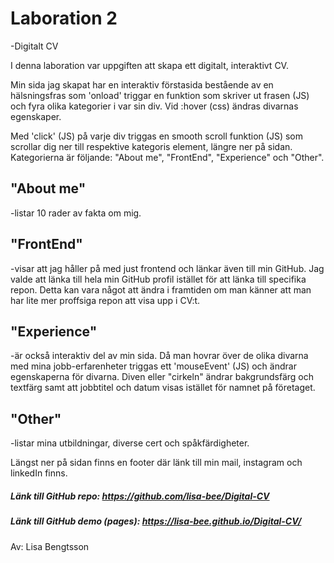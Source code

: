 # Laboration 2
-Digitalt CV

I denna laboration var uppgiften att skapa ett digitalt, interaktivt CV. 

Min sida jag skapat har en interaktiv förstasida bestående av en hälsningsfras som 'onload' triggar en funktion som skriver ut frasen (JS) och fyra olika kategorier i var sin div. Vid :hover (css) ändras divarnas egenskaper.

Med 'click' (JS) på varje div triggas en smooth scroll funktion (JS) som scrollar dig ner till respektive kategoris element, längre ner på sidan. Kategorierna är följande: "About me", "FrontEnd", "Experience" och "Other".

## "About me" 
-listar 10 rader av fakta om mig.

## "FrontEnd" 
-visar att jag håller på med just frontend och länkar även till min GitHub. Jag valde att länka till hela min GitHub profil istället för att länka till specifika repon. Detta kan vara något att ändra i framtiden om man känner att man har lite mer proffsiga repon att visa upp i CV:t.

## "Experience" 
-är också interaktiv del av min sida. Då man hovrar över de olika divarna med mina jobb-erfarenheter triggas ett 'mouseEvent' (JS) och ändrar egenskaperna för divarna. Diven eller "cirkeln" ändrar bakgrundsfärg och textfärg samt att jobbtitel och datum visas istället för namnet på företaget. 

## "Other"
-listar mina utbildningar, diverse cert och spåkfärdigheter.

Längst ner på sidan finns en footer där länk till min mail, instagram och linkedIn finns. 



##### Länk till GitHub repo: https://github.com/lisa-bee/Digital-CV

##### Länk till GitHub demo (pages): https://lisa-bee.github.io/Digital-CV/



Av: Lisa Bengtsson
